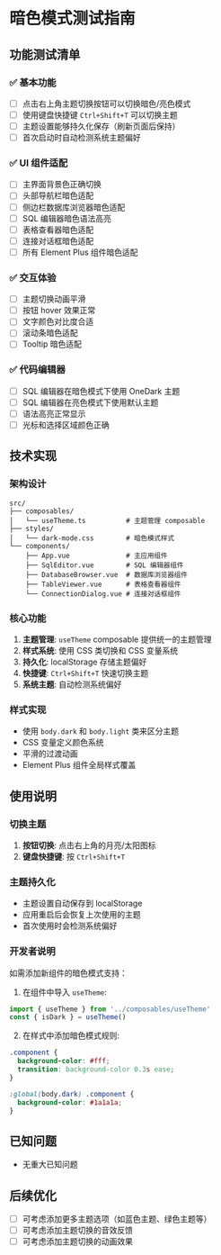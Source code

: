 # 暗色模式测试指南

## 功能测试清单

### ✅ 基本功能
- [ ] 点击右上角主题切换按钮可以切换暗色/亮色模式
- [ ] 使用键盘快捷键 `Ctrl+Shift+T` 可以切换主题
- [ ] 主题设置能够持久化保存（刷新页面后保持）
- [ ] 首次启动时自动检测系统主题偏好

### ✅ UI 组件适配
- [ ] 主界面背景色正确切换
- [ ] 头部导航栏暗色适配
- [ ] 侧边栏数据库浏览器暗色适配
- [ ] SQL 编辑器暗色语法高亮
- [ ] 表格查看器暗色适配
- [ ] 连接对话框暗色适配
- [ ] 所有 Element Plus 组件暗色适配

### ✅ 交互体验
- [ ] 主题切换动画平滑
- [ ] 按钮 hover 效果正常
- [ ] 文字颜色对比度合适
- [ ] 滚动条暗色适配
- [ ] Tooltip 暗色适配

### ✅ 代码编辑器
- [ ] SQL 编辑器在暗色模式下使用 OneDark 主题
- [ ] SQL 编辑器在亮色模式下使用默认主题
- [ ] 语法高亮正常显示
- [ ] 光标和选择区域颜色正确

## 技术实现

### 架构设计
```
src/
├── composables/
│   └── useTheme.ts          # 主题管理 composable
├── styles/
│   └── dark-mode.css        # 暗色模式样式
└── components/
    ├── App.vue              # 主应用组件
    ├── SqlEditor.vue        # SQL 编辑器组件
    ├── DatabaseBrowser.vue  # 数据库浏览器组件
    ├── TableViewer.vue      # 表格查看器组件
    └── ConnectionDialog.vue # 连接对话框组件
```

### 核心功能
1. **主题管理**: `useTheme` composable 提供统一的主题管理
2. **样式系统**: 使用 CSS 类切换和 CSS 变量系统
3. **持久化**: localStorage 存储主题偏好
4. **快捷键**: `Ctrl+Shift+T` 快速切换主题
5. **系统主题**: 自动检测系统偏好

### 样式实现
- 使用 `body.dark` 和 `body.light` 类来区分主题
- CSS 变量定义颜色系统
- 平滑的过渡动画
- Element Plus 组件全局样式覆盖

## 使用说明

### 切换主题
1. **按钮切换**: 点击右上角的月亮/太阳图标
2. **键盘快捷键**: 按 `Ctrl+Shift+T`

### 主题持久化
- 主题设置自动保存到 localStorage
- 应用重启后会恢复上次使用的主题
- 首次使用时会检测系统偏好

### 开发者说明
如需添加新组件的暗色模式支持：

1. 在组件中导入 `useTheme`:
```typescript
import { useTheme } from '../composables/useTheme'
const { isDark } = useTheme()
```

2. 在样式中添加暗色模式规则:
```css
.component {
  background-color: #fff;
  transition: background-color 0.3s ease;
}

:global(body.dark) .component {
  background-color: #1a1a1a;
}
```

## 已知问题
- 无重大已知问题

## 后续优化
- [ ] 可考虑添加更多主题选项（如蓝色主题、绿色主题等）
- [ ] 可考虑添加主题切换的音效反馈
- [ ] 可考虑添加主题切换的动画效果
